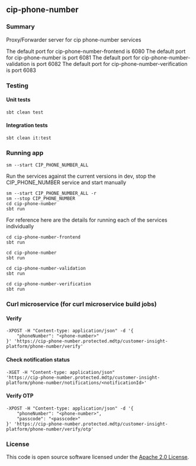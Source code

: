 
## cip-phone-number

### Summary

Proxy/Forwarder server for cip phone-number services

The default port for cip-phone-number-frontend is 6080
The default port for cip-phone-number is port 6081
The default port for cip-phone-number-validation is port 6082
The default port for cip-phone-number-verification is port 6083

### Testing

#### Unit tests
    sbt clean test

#### Integration tests
    sbt clean it:test

### Running app

    sm --start CIP_PHONE_NUMBER_ALL

Run the services against the current versions in dev, stop the CIP_PHONE_NUMBER service and start manually

    sm --start CIP_PHONE_NUMBER_ALL -r
    sm --stop CIP_PHONE_NUMBER
    cd cip-phone-number
    sbt run

For reference here are the details for running each of the services individually

    cd cip-phone-number-frontend
    sbt run
 
    cd cip-phone-number
    sbt run

    cd cip-phone-number-validation
    sbt run

    cd cip-phone-number-verification
    sbt run

### Curl microservice (for curl microservice build jobs)

#### Verify

    -XPOST -H "Content-type: application/json" -d '{
	    "phoneNumber": "<phone-number>"
    }' 'https://cip-phone-number.protected.mdtp/customer-insight-platform/phone-number/verify'

#### Check notification status

    -XGET -H "Content-type: application/json"
    'https://cip-phone-number.protected.mdtp/customer-insight-platform/phone-number/notifications/<notificationId>'

#### Verify OTP

    -XPOST -H "Content-type: application/json" -d '{
	    "phoneNumber": "<phone-number>",
        "passcode": "<passcode>"
    }' 'https://cip-phone-number.protected.mdtp/customer-insight-platform/phone-number/verify/otp'

### License

This code is open source software licensed under the [Apache 2.0 License]("http://www.apache.org/licenses/LICENSE-2.0.html").
